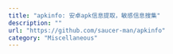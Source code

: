 ```yaml
---
title: "apkinfo: 安卓apk信息提取，敏感信息搜集"
description: ""
url: "https://github.com/saucer-man/apkinfo"
category: "Miscellaneous"
---
```


